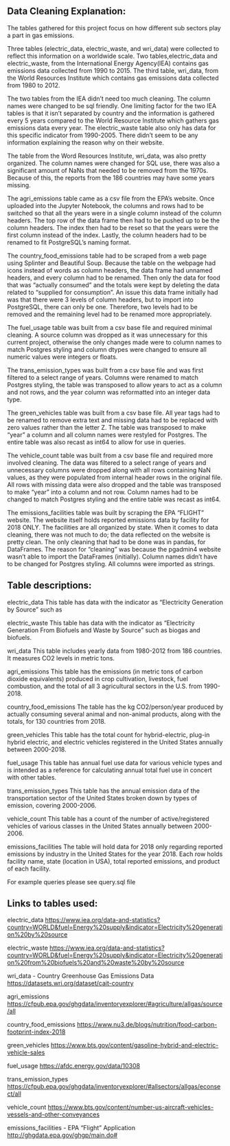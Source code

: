 ## **Data Cleaning Explanation:**
The tables gathered for this project focus on how different sub sectors play a part in gas emissions. 

Three tables (electric_data, electric_waste, and wri_data)  were collected to reflect this information on a worldwide scale. Two tables,electric_data and electric_waste, from the International Energy Agency(IEA) contains gas emissions data collected from 1990 to 2015. The third table, wri_data, from the World Resources Institute which contains gas emissions data collected from 1980 to 2012. 

The two tables from the IEA didn’t need too much cleaning. The column names were changed to be sql friendly. One limiting factor for the two IEA tables is that it isn’t separated by country and the information is gathered every 5 years compared to the World Resource Institute which gathers gas emissions data every year. The electric_waste table also only has data for this specific indicator from 1990-2005. There didn’t seem to be any information explaining the reason why on their website. 

The table from the Word Resources Institute, wri_data, was also pretty organized. The column names were changed for SQL use, there was also a significant amount of NaNs that needed to be removed from the 1970s. Because of this, the reports from the 186 countries may have some years missing.

The agri_emissions table came as a csv file from the EPA’s website. Once uploaded into the Jupyter Notebook, the columns and rows had to be switched so that all the years were in a single column instead of the column headers. The top row of the data frame then had to be pushed up to be the column headers. The index then had to be reset so that the years were the first column instead of the index. Lastly, the column headers had to be renamed to fit PostgreSQL’s naming format.

The country_food_emissions table had to be scraped from a web page using Splinter and Beautiful Soup. Because the table on the webpage had icons instead of words as column headers, the data frame had unnamed headers, and every column had to be renamed. Then only the data for food that was “actually consumed” and the totals were kept by deleting the data related to “supplied for consumption”. An issue this data frame initially had was that there were 3 levels of column headers, but to import into PostgreSQL, there can only be one. Therefore, two levels had to be removed and the remaining level had to be renamed more appropriately.

The fuel_usage table was built from a csv base file and required minimal cleaning. A source column was dropped as it was unnecessary for this current project, otherwise the only changes made were to column names to match Postgres styling and column dtypes were changed to ensure all numeric values were integers or floats. 

The trans_emission_types was built from a csv base file and was first filtered to a select range of years. Columns were renamed to match Postgres styling, the table was transposed to allow years to act as a column and not rows, and the year column was reformatted into an integer data type.

The green_vehicles table was built from a csv base file. All year tags had to be renamed to remove extra text and missing data had to be replaced with zero values rather than the letter Z. The table was transposed to make “year” a column and all column names were restyled for Postgres. The entire table was also recast as int64 to allow for use in queries.

The vehicle_count table was built from a csv base file and required more involved cleaning. The data was filtered to a select range of years and unnecessary columns were dropped along with all rows containing NaN values, as they were populated from internal header rows in the original file. All rows with missing data were also dropped and the table was transposed to make “year” into a column and not row. Column names had to be changed to match Postgres styling and the entire table was recast as int64.

The emissions_facilities table was built by scraping the EPA “FLIGHT” website. The website itself holds reported emissions data by facility for 2018 ONLY. The facilities are all organized by state. When it comes to data cleaning, there was not much to do; the data reflected on the website is pretty clean. The only cleaning that had to be done was in pandas, for DataFrames. The reason for “cleaning” was because the pgadmin4 website wasn’t able to import the DataFrames (initially). Column names didn’t have to be changed for Postgres styling. All columns were imported as strings.


## **Table descriptions:**
electric_data
This table has data with the indicator as “Electricity Generation by Source” such as 

electric_waste
This table has data with the indicator as “Electricity Generation From Biofuels and Waste by Source” such as biogas and biofuels.

wri_data
This table includes yearly data from 1980-2012 from 186 countries. It measures CO2 levels in metric tons. 

agri_emissions
This table has the emissions (in metric tons of carbon dioxide equivalents) produced in crop cultivation, livestock, fuel combustion, and the total of all 3 agricultural sectors in the U.S. from 1990-2018.

country_food_emissions
The table has the kg CO2/person/year produced by actually consuming several animal and non-animal products, along with the totals, for 130 countries from 2018.

green_vehicles
This table has the total count for hybrid-electric, plug-in hybrid electric, and electric vehicles registered in the United States annually between 2000-2018.

fuel_usage
This table has annual fuel use data for various vehicle types and is intended as a reference for calculating annual total fuel use in concert with other tables. 

trans_emission_types
This table has the annual emission data of the transportation sector of the United States broken down by types of emission, covering 2000-2006.

vehicle_count
This table has a count of the number of active/registered vehicles of various classes in the United States annually between 2000-2006.

emissions_facilities
The table will hold data for 2018 only regarding reported emissions by industry in the United States for the year 2018. Each row holds facility name, state (location in USA), total reported emissions, and product of each facility.

For example queries please see query.sql file

## **Links to tables used:**
electric_data
https://www.iea.org/data-and-statistics?country=WORLD&fuel=Energy%20supply&indicator=Electricity%20generation%20by%20source

electric_waste
https://www.iea.org/data-and-statistics?country=WORLD&fuel=Energy%20supply&indicator=Electricity%20generation%20from%20biofuels%20and%20waste%20by%20source

wri_data - Country Greenhouse Gas Emissions Data
https://datasets.wri.org/dataset/cait-country

agri_emissions
https://cfpub.epa.gov/ghgdata/inventoryexplorer/#agriculture/allgas/source/all

country_food_emissions
https://www.nu3.de/blogs/nutrition/food-carbon-footprint-index-2018

green_vehicles
https://www.bts.gov/content/gasoline-hybrid-and-electric-vehicle-sales

fuel_usage
https://afdc.energy.gov/data/10308

trans_emission_types
https://cfpub.epa.gov/ghgdata/inventoryexplorer/#allsectors/allgas/econsect/all

vehicle_count
https://www.bts.gov/content/number-us-aircraft-vehicles-vessels-and-other-conveyances

emissions_facilities - EPA “Flight” Application
http://ghgdata.epa.gov/ghgp/main.do#
